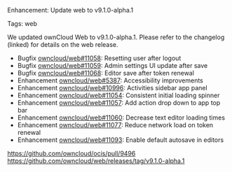 Enhancement: Update web to v9.1.0-alpha.1

Tags: web

We updated ownCloud Web to v9.1.0-alpha.1. Please refer to the changelog (linked) for details on the web release.

* Bugfix [owncloud/web#11058](https://github.com/owncloud/web/pull/11058): Resetting user after logout
* Bugfix [owncloud/web#11059](https://github.com/owncloud/web/pull/11059): Admin settings UI update after save
* Bugfix [owncloud/web#11068](https://github.com/owncloud/web/pull/11068): Editor save after token renewal
* Enhancement [owncloud/web#5387](https://github.com/owncloud/web/issues/5387): Accessibility improvements
* Enhancement [owncloud/web#10996](https://github.com/owncloud/web/pull/10996): Activities sidebar app panel
* Enhancement [owncloud/web#11054](https://github.com/owncloud/web/pull/11054): Consistent initial loading spinner
* Enhancement [owncloud/web#11057](https://github.com/owncloud/web/pull/11057): Add action drop down to app top bar
* Enhancement [owncloud/web#11060](https://github.com/owncloud/web/pull/11060): Decrease text editor loading times
* Enhancement [owncloud/web#11077](https://github.com/owncloud/web/pull/11077): Reduce network load on token renewal
* Enhancement [owncloud/web#11093](https://github.com/owncloud/web/pull/11093): Enable default autosave in editors

https://github.com/owncloud/ocis/pull/9496
https://github.com/owncloud/web/releases/tag/v9.1.0-alpha.1
